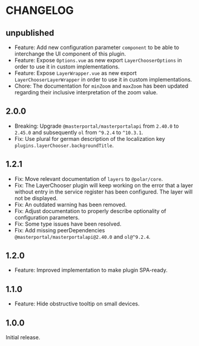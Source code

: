 # CHANGELOG

## unpublished

- Feature: Add new configuration parameter `component` to be able to interchange the UI component of this plugin.
- Feature: Expose `Options.vue` as new export `LayerChooserOptions` in order to use it in custom implementations.
- Feature: Expose `LayerWrapper.vue` as new export `LayerChooserLayerWrapper` in order to use it in custom implementations.
- Chore: The documentation for `minZoom` and `maxZoom` has been updated regarding their inclusive interpretation of the zoom value.

## 2.0.0

- Breaking: Upgrade `@masterportal/masterportalapi` from `2.40.0` to `2.45.0` and subsequently `ol` from `^9.2.4` to `^10.3.1`.
- Fix: Use plural for german description of the localization key `plugins.layerChooser.backgroundTitle`.

## 1.2.1

- Fix: Move relevant documentation of `layers` to `@polar/core`.
- Fix: The LayerChooser plugin will keep working on the error that a layer without entry in the service register has been configured. The layer will not be displayed.
- Fix: An outdated warning has been removed.
- Fix: Adjust documentation to properly describe optionality of configuration parameters.
- Fix: Some type issues have been resolved.
- Fix: Add missing peerDependencies `@masterportal/masterportalapi@2.40.0` and `ol@^9.2.4`.

## 1.2.0

- Feature: Improved implementation to make plugin SPA-ready.

## 1.1.0

- Feature: Hide obstructive tooltip on small devices.

## 1.0.0

Initial release.

